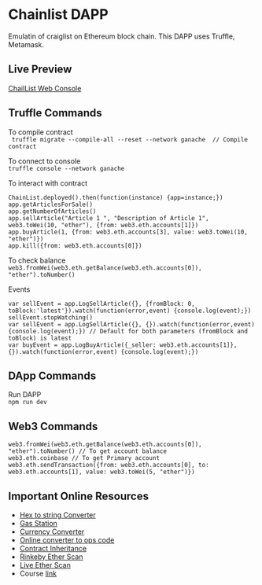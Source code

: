 # Chainlist DAPP

Emulatin of craiglist on Ethereum block chain. This DAPP uses Truffle, Metamask.

## Live Preview
[ChailList Web Console](https://kamranali.in/Chainlist/)

## Truffle Commands
To compile contract  
``` truffle migrate --compile-all --reset --network ganache  // Compile contract```

To connect to console  
``` truffle console --network ganache ```

To interact with contract  
```
ChainList.deployed().then(function(instance) {app=instance;})
app.getArticlesForSale()
app.getNumberOfArticles()
app.sellArticle("Article 1 ", "Description of Article 1", web3.toWei(10, "ether"), {from: web3.eth.accounts[1]})
app.buyArticle(1, {from: web3.eth.accounts[3], value: web3.toWei(10, "ether")})
app.kill({from: web3.eth.accounts[0]})
```

To check balance  
``` web3.fromWei(web3.eth.getBalance(web3.eth.accounts[0]), "ether").toNumber() ```

Events  
``` 
var sellEvent = app.LogSellArticle({}, {fromBlock: 0, toBlock:'latest'}).watch(function(error,event) {console.log(event);}) 
sellEvent.stopWatching()
var sellEvent = app.LogSellArticle({}, {}).watch(function(error,event) {console.log(event);}) // Default for both parameters (fromBlock and toBlock) is latest
var buyEvent = app.LogBuyArticle({_seller: web3.eth.accounts[1]}, {}).watch(function(error,event) {console.log(event);})
```

## DApp Commands
Run DAPP  
``` npm run dev ```

## Web3 Commands
```
web3.fromWei(web3.eth.getBalance(web3.eth.accounts[0]), "ether").toNumber() // To get account balance
web3.eth.coinbase // To get Primary account
web3.eth.sendTransaction({from: web3.eth.accounts[0], to: web3.eth.accounts[1], value: web3.toWei(5, "ether")})
```

## Important Online Resources
- [Hex to string Converter](https://codebeautify.org/hex-string-converter)
- [Gas Station](https://ethgasstation.info/)
- [Currency Converter](https://converter.murkin.me/)
- [Online converter to ops code](https://etherscan.io/opcode-tool)
- [Contract Inheritance](http://solidity.readthedocs.io/en/latest/contracts.html#inheritance)
- [Rinkeby Ether Scan](https://rinkeby.etherscan.io/)
- [Live Ether Scan](https://etherscan.io/)
- Course [link](https://www.udemy.com/getting-started-with-ethereum-solidity-development/)
